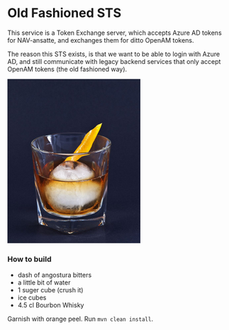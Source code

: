 # Old Fashioned STS

This service is a Token Exchange server, which accepts Azure AD tokens for NAV-ansatte, and
exchanges them for ditto OpenAM tokens.

The reason this STS exists, is that we want to be able to login with Azure AD, and still communicate
with legacy backend services that only accept OpenAM tokens (the old fashioned way).

<img src="/docs/drink.jpg?raw=true" alt="Build Success" width="300"/>


### How to build

- dash of angostura bitters
- a little bit of water
- 1 suger cube (crush it)
- ice cubes
- 4.5 cl Bourbon Whisky

Garnish with orange peel.
Run `mvn clean install`.

